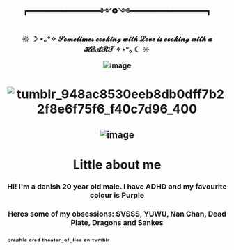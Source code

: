 <h3 align="center"> ┏━━━━━━━━━━━━━━━━━༻❁༺━━━━━━━━━━━━━━━━━━┓ 
<h3 align="center">  ☼ ☽ ⋆｡°✧  𝓢𝓸𝓶𝓮𝓽𝓲𝓶𝓮𝓼 𝓬𝓸𝓸𝓴𝓲𝓷𝓰 𝔀𝓲𝓽𝓱 𝓛𝓸𝓿𝓮 𝓲𝓼 𝓬𝓸𝓸𝓴𝓲𝓷𝓰 𝔀𝓲𝓽𝓱 𝓪 𝓗𝓔𝓐𝓡𝓣  ✧⋆°｡ ☾ ☼

![image](https://github.com/Gu-Mang/Gu-Mang/assets/156284159/9707369b-d501-4f4b-8e8a-c9e8b3bccff1)

<h1 align="center">
  
![tumblr_948ac8530eeb8db0dff7b22f8e6f75f6_f40c7d96_400](https://github.com/Gu-Mang/Gu-Mang/assets/156284159/27574ece-a016-44a2-bcf3-697617571c1d)
<h2 align="center"> 
  
![image](https://github.com/Gu-Mang/Gu-Mang/assets/156284159/eff59f30-2318-403c-a89d-3fe313c7d7a9) 
<h1 align="center"> Little about me 

<h3 align="center"> Hi! I'm a danish 20 year old male. I have ADHD and my favourite colour is Purple
<h3 align="center"> Heres some of my obsessions: SVSSS, YUWU, Nan Chan, Dead Plate, Dragons and Sankes


### ᴳʳᵃᵖʰⁱᶜ ᶜʳᵉᵈ ᵗʰᵉᵃᵗᵉʳ-ᵒᶠ-ˡⁱᵉˢ ᵒⁿ ᵀᵘᵐᵇˡʳ
